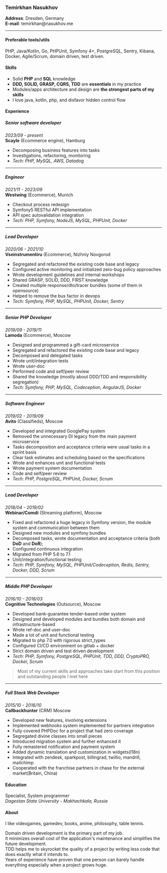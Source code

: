 ### Temirkhan Nasukhov

**Address**: Dresden, Germany  
**E-mail**: temirkhan&#64;nasukhov.me

---  

#### Preferable tools/utils

PHP, Java/Kotlin, Go, PHPUnit, Symfony 4+, PostgreSQL, Sentry, Kibana, Docker, Agile/Scrum, domain driven, test driven.

#### Skills

- Solid **PHP** and **SQL** knowledge
- **DDD, SOLID, GRASP, CQRS, TDD** are **essentials** in my practice
- Modules/apps architecture and design are **the strongest parts of my skills**
- I love java, kotlin, php, and disfavor hidden control flow

#### Experience

##### Senior software developer
*2023/09 - present*  
**Scayle**  (Ecommerce engine), Hamburg

- Decomposing business features into tasks
- Investigations, refactoring, monitoring
- *Tech: PHP, MySQL, AWS, Datadog*

***

##### Engineer
*2021/11 - 2023/09*  
**Westwing**  (Ecommerce), Munich

- Checkout process redesign
- Symfony5 RESTful API implementation
- API spec autovalidation integration
- *Tech: PHP, Symfony, NodeJS, MySQL, PHPUnit, Docker*

***

##### Lead Developer
*2020/06 - 2021/10*  
**Vseinstrumentiru** (Ecommerce), Nizhniy Novgorod

- Segregated and refactored the existing code base and legacy
- Configured active monitoring and initialized zero-bug policy approaches
- Wrote development guidelines and internal workshops
- Shared GRASP, SOLID, DDD, FIRST knowledge
- Created multiple response/dto/tracer bundles (some of them in opensource)
- Helped to remove the bus factor in devops
- *Tech: Symfony, PHP, MySQL, PHPUnit, Docker, Sentry*

***

##### Senior PHP Developer
*2019/09 - 2019/11*  
**Lamoda** (Ecommerce), Moscow

- Designed and programmed a gift-card microservice
- Segregated and refactored the existing code base and legacy
- Decomposed and delegated tasks
- Wrote unit/integration tests 
- Wrote user-doc
- Performed code and self/peer review
- Shared the knowledge (mostly about DDD/TDD and responsibility segregation)
- *Tech: Symfony, PHP, MySQL, Codeception, AngularJS, Docker*

***

##### Software Engineer
*2019/02 - 2019/09*  
**Avito** (Classifieds), Moscow

- Developed and integrated GooglePay system
- Removed the unnecessary DI legacy from the main payment microservice
- Tasks decomposition and acceptance criteria were usual tasks in a sprint basis
- Clear task estimates and scheduling based on the specifications
- Wrote and enhances unit and functional tests
- Wrote payment system documentation
- Code and self/peer review
- *Tech: PHP, PostgreSQL, PHPUnit, Docker, Scrum*

***

##### Lead Developer
*2018/04 - 2019/02*  
**Webinar/Comdi** (Streaming platform), Moscow

- Fixed and refactored a huge legacy in Symfony version, the module system and communication between them
- Designed new modules and symfony bundles
- Decomposed tasks, wrote documentation and acceptance criteria (both **DoD** and **DoR**);
- Configured continuous integration
- Migrated from PHP 5.6 to 7.1
- Unit/integration/functional testing
- *Tech: PHP, Symfony, MySQL, PHPUnit/Codeception, Redis, Sentry, Docker, DDD, Scrum*

***

##### Middle PHP Developer
*2016/10 - 2018/03*  
**Cognitive Technologies** (Outsource), Moscow

- Developed bank-guarantee tender-based order system
- Designed and developed modules and bundles both domain and infrastructure-based
- Wrote ref-doc and user-doc
- Made a lot of unit and functional testing
- Migrated to php 7.0 with rigorous strict_types
- Configured CI/CD environment on gitlab + docker
- Strict domain driven and test driven development
- *Tech: PHP, Symfony, PostgreSQL, PHPUnit,  TDD, DDD, CryptoPRO, Docker, Scrum*
> Most of my current skills and approaches take start from this position and outstanding people I met here

***

##### Full Stack Web Developer
*2015/10 - 2016/10*  
**Callbackhunter** (CRM) Moscow

- Developed new features, involving extensions
- Implemented webhooks system implemented for partners integration
- Fully covered PHPDoc for a project that had zero coverage
- Segregated divine classes into small pieces
- Introduced migration system and further enhanced it
- Fully remastered notification and payment system
- Added dynamic translation and customization in widgets(l18n)
- Integrated with zendesk, sparkpost, billingrad, twillio, mandrill, mailchimp
- Cooperated with the franchise partners in chase for the external market(Britain, China)

#### Education

Specialist, System programmer  
*Dagestan State University - Makhachkala, Russia*

#### About

I like videogames, gamedev, books, anime, philosophy, table tennis.

Domain driven development is the primary part of my job.  
It minimizes overall cost of the application's maintenance and simplifies the future development.  
TDD helps me to skyrocket the quality of a project by writing less code that does exactly what it intends to.  
Years of experience have proven that one person can barely handle everything especially when a
project grows huge. 

